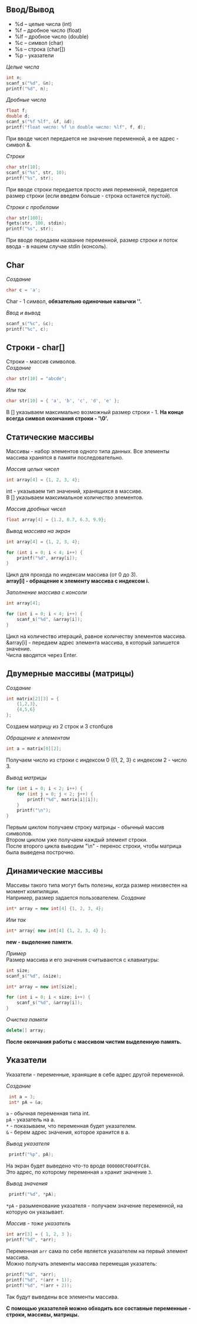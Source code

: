 ## Ввод/Вывод
- %d – целые числа (int)  
- %f – дробное число (float)  
- %lf – дробное число (double)  
- %c – символ (char)  
- %s – строка (char[])
- %p - указатели

*Целые числа*
```C++
int n;
scanf_s("%d", &n);
printf("%d", n);
```

*Дробные числа*
```C++
float f;
double d;
scanf_s("%f %lf", &f, &d);
printf("float число: %f \n double число: %lf", f, d);
```
При вводе чисел передается не значение переменной, а ее адрес - символ &.

*Строки*
```C++
char str[10];
scanf_s("%s", str, 10);
printf("%s", str);
```
При вводе строки передается просто имя переменной, передается размер строки (если введем больше - строка останется пустой).

*Строки с пробелами*
```C++
char str[100];
fgets(str, 100, stdin);
printf("%s", str);
```
При вводе передаем название переменной, размер строки и поток ввода - в нашем случае stdin (консоль).

## Char
*Создание*
```C++
char c = 'a';
```
Char - 1 символ, **обязательно одиночные кавычки ''.**

*Ввод и вывод*
```C++
scanf_s("%c", &c);
printf("%c", c);
```

## Строки - char[]
Строки - массив символов.  
*Создание*
```C++
char str[10] = "abcde";
```
*Или так*
```c++
char str[10] = { 'a', 'b', 'c', 'd', 'e' };
```
В [] указываем максимально возможный размер строки - 1. **На конце всегда символ окончания строки - '\0'.**

## Статические массивы
Массивы - набор элементов одного типа данных.
Все элементы массива хранятся в памяти последовательно.

*Массив целых чисел*
```C++
int array[4] = {1, 2, 3, 4};
```
int - указываем тип значений, хранящихся в массиве.  
В [] указываем максимальное количество элементов.

*Массив дробных чисел*
```C++
float array[4] = {1.2, 0.7, 6.3, 9.9};
```

*Вывод массива на экран*
```C++
int array[4] = {1, 2, 3, 4};

for (int i = 0; i < 4; i++) {
    printf("%d", array[i]);
}
```
Цикл для прохода по индексам массива (от 0 до 3).  
**array[i] - обращение к элементу массива с индексом i.**

*Заполнение массива с консоли*
```C++
int array[4];

for (int i = 0; i < 4; i++) {
    scanf_s("%d", &array[i]);
}
```
Цикл на количество итераций, равное количеству элементов массива.  
&array[i] - передаем адрес элемента массива, в который запишется значение.  
Числа вводятся через Enter.  

## Двумерные массивы (матрицы)
*Создание*
```C++
int matrix[2][3] = {
    {1,2,3},
    {4,5,6}
};
```
Создаем матрицу из 2 строк и 3 столбцов

*Обращение к элементам*
```C++
int a = matrix[0][2];
```
Получаем число из строки с индексом 0 ({1, 2, 3} с индексом 2 - число 3.  

*Вывод матрицы*
```C++
for (int i = 0; i < 2; i++) {
    for (int j = 0; j < 2; j++) {
        printf("%d", matrix[i][i]);
    }
    printf("\n");
}
```
Первым циклом получаем строку матрицы - обычный массив символов.  
Втором циклом уже получаем каждый элемент строки.  
После второго цикла выводим "\n" - перенос строки, чтобы матрица была выведена построчно.

## Динамические массивы
Массивы такого типа могут быть полезны, когда размер неизвестен на момент компиляции.  
Например, размер задается пользователем.
*Создание*
```C++
int* array = new int[4] {1, 2, 3, 4};
```
*Или так*
```C++
int* array{ new int[4] {1, 2, 3, 4} };
```
**new - выделение памяти.**

*Пример*  
Размер массива и его значения считываются с клавиатуры:  
```C++
int size;
scanf_s("%d", &size);

int* array = new int[size];

for (int i = 0; i < size; i++) {
    scanf_s("%d", &array[i]);
}
```

*Очистка памяти*
```C++
delete[] array;
```
**После окончания работы с массивом чистим выделенную память.**

## Указатели
Указатели - переменные, хранящие в себе адрес другой переменной.

*Создание*
```C++
 int a = 3;
 int* pA = &a;
```
```a``` - обычная переменная типа int.  
```pA``` - указатель на a.  
```*``` - показываем, что переменная будет указателем.  
```&``` - берем адрес значения, которое хранится в a.

*Вывод указателя*
```C++
 printf("%p", pA);
```
На экран будет выведено что-то вроде ```000000CF004FFC84```.  
Это адрес, по которому переменная ```a``` хранит значение ```3```.

*Вывод значения*
```C++
 printf("%d", *pA);
```
```*pA``` - разыменование указателя - получаем значение переменной, на которую он указывает.

*Массив - тоже указатель*
```C++
int arr[3] = { 1, 2, 3 };
printf("%d", *arr);
```
Переменная ```arr``` сама по себе является указателем на первый элемент массива.  
Можно получать элементы массива перемещая указатель:  
```C++
printf("%d", *arr);
printf("%d", *(arr + 1));
printf("%d", *(arr + 2));
```
Так будут выведены все элементы массива.

**С помощью указателей можно обходить все составные переменные - строки, массивы, матрицы.**
